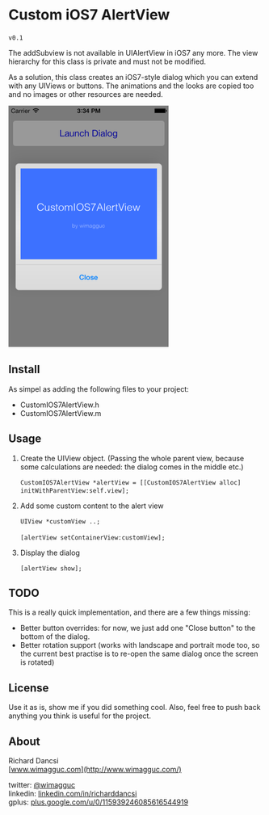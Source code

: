 # Custom iOS7 AlertView

`v0.1`

The addSubview is not available in UIAlertView in iOS7 any more. The view hierarchy for this class is private and must not be modified.

As a solution, this class creates an iOS7-style dialog which you can extend with any UIViews or buttons. The animations and the looks are copied too and no images or other resources are needed.

![A demo screen](Docs/screen.png)

## Install

As simpel as adding the following files to your project:

* CustomIOS7AlertView.h
* CustomIOS7AlertView.m

## Usage

1. Create the UIView object. (Passing the whole parent view, because some calculations are needed: the dialog comes in the middle etc.)

    ```
    CustomIOS7AlertView *alertView = [[CustomIOS7AlertView alloc] initWithParentView:self.view];
    ```
  
2. Add some custom content to the alert view

    ```
    UIView *customView ..;

    [alertView setContainerView:customView];
    ```

3. Display the dialog

    ```
    [alertView show];
    ```

## TODO

This is a really quick implementation, and there are a few things missing:

* Better button overrides: for now, we just add one "Close button" to the bottom of the dialog.
* Better rotation support (works with landscape and portrait mode too, so the current best practise is to re-open the same dialog once the screen is rotated)


## License

Use it as is, show me if you did something cool. Also, feel free to push back anything you think is useful for the project.

## About

Richard Dancsi  
[www.wimagguc.com](http://www.wimagguc.com/)  

twitter: [@wimagguc](http://twitter.com/wimagguc)  
linkedin: [linkedin.com/in/richarddancsi](http://linkedin.com/in/richarddancsi)  
gplus: [plus.google.com/u/0/115939246085616544919](https://plus.google.com/u/0/115939246085616544919)  
